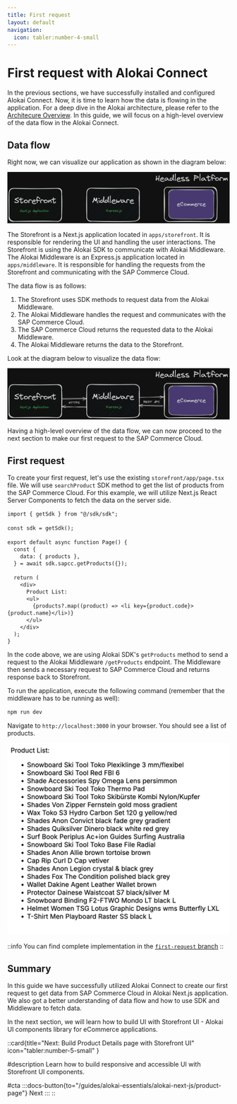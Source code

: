 ```yaml
---
title: First request
layout: default
navigation:
  icon: tabler:number-4-small
---
```


# First request with Alokai Connect

In the previous sections, we have successfully installed and configured Alokai Connect. Now, it is time to learn how the data is flowing in the application. For a deep dive in the Alokai architecture, please refer to the [Architecure Overview](/general/basics/architecture). In this guide, we will focus on a high-level overview of the data flow in the Alokai Connect.

## Data flow

Right now, we can visualize our application as shown in the diagram below:

![Alokai Application](./images/alokai-app-1.webp)

The Storefront is a Next.js application located in `apps/storefront`. It is responsible for rendering the UI and handling the user interactions. The Storefront is using the Alokai SDK to communicate with Alokai Middleware. The Alokai Middleware is an Express.js application located in `apps/middleware`. It is responsible for handling the requests from the Storefront and communicating with the SAP Commerce Cloud.

The data flow is as follows:

1. The Storefront uses SDK methods to request data from the Alokai Middleware.
2. The Alokai Middleware handles the request and communicates with the SAP Commerce Cloud.
3. The SAP Commerce Cloud returns the requested data to the Alokai Middleware.
4. The Alokai Middleware returns the data to the Storefront.

Look at the diagram below to visualize the data flow:

![Alokai Data Flow](./images/alokai-app-2.webp)

Having a high-level overview of the data flow, we can now proceed to the next section to make our first request to the SAP Commerce Cloud.

## First request

To create your first request, let's use the existing `storefront/app/page.tsx` file. We will use `searchProduct` SDK method to get the list of products from the SAP Commerce Cloud. For this example, we will utilize Next.js React Server Components to fetch the data on the server side.

```tsx
import { getSdk } from "@/sdk/sdk";

const sdk = getSdk();

export default async function Page() {
  const {
    data: { products },
  } = await sdk.sapcc.getProducts({});

  return (
    <div>
      Product List:
      <ul>
        {products?.map((product) => <li key={product.code}>{product.name}</li>)}
      </ul>
    </div>
  );
}

```

In the code above, we are using Alokai SDK's `getProducts` method to send a request to the Alokai Middleware `/getProducts` endpoint. The Middleware then sends a necessary request to SAP Commerce Cloud and returns response back to Storefront.

To run the application, execute the following command (remember that the middleware has to be running as well):

```bash
npm run dev
```

Navigate to `http://localhost:3000` in your browser. You should see a list of products.

![First Request](./images/alokai-app-3.webp)

::info
You can find complete implementation in the [`first-request` branch](https://github.com/vuestorefront-community/nextjs-starter/tree/first-request)
::

## Summary

In this guide we have successfully utilized Alokai Connect to create our first request to get data from SAP Commerce Cloud in Alokai Next.js application. We also got a better understanding of data flow and how to use SDK and Middleware to fetch data. 

In the next section, we will learn how to build UI with Storefront UI - Alokai UI components library for eCommerce applications.

::card{title="Next: Build Product Details page with Storefront UI" icon="tabler:number-5-small" }

#description
Learn how to build responsive and accessible UI with Storefront UI components.

#cta
:::docs-button{to="/guides/alokai-essentials/alokai-next-js/product-page"}
Next
:::
::